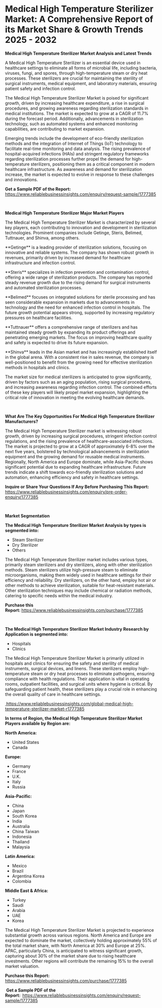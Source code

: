 <p><h1>Medical High Temperature Sterilizer Market: A Comprehensive Report of its Market Share & Growth Trends 2025 - 2032</h1></p><p><strong>Medical High Temperature Sterilizer Market Analysis and Latest Trends</strong></p>
<p><p>A Medical High Temperature Sterilizer is an essential device used in healthcare settings to eliminate all forms of microbial life, including bacteria, viruses, fungi, and spores, through high-temperature steam or dry heat processes. These sterilizers are crucial for maintaining the sterility of surgical instruments, medical equipment, and laboratory materials, ensuring patient safety and infection control.</p><p>The Medical High Temperature Sterilizer Market is poised for significant growth, driven by increasing healthcare expenditure, a rise in surgical procedures, and growing awareness regarding sterilization standards in medical institutions. The market is expected to grow at a CAGR of 11.7% during the forecast period. Additionally, advancements in sterilization technology, such as automated systems and enhanced monitoring capabilities, are contributing to market expansion.</p><p>Emerging trends include the development of eco-friendly sterilization methods and the integration of Internet of Things (IoT) technology to facilitate real-time monitoring and data analysis. The rising prevalence of hospital-acquired infections (HAIs) and stringent regulatory frameworks regarding sterilization processes further propel the demand for high-temperature sterilizers, positioning them as a critical component in modern healthcare infrastructure. As awareness and demand for sterilization increase, the market is expected to evolve in response to these challenges and innovations.</p></p>
<p><strong>Get a Sample PDF of the Report:&nbsp;</strong> <a href="https://www.reliablebusinessinsights.com/enquiry/request-sample/1777385?utm_campaign=2811&utm_medium=2&utm_source=Github&utm_content=ia&utm_term=14042025&utm_id=medical-high-temperature-sterilizer">https://www.reliablebusinessinsights.com/enquiry/request-sample/1777385</a></p>
<p>&nbsp;</p>
<p><strong>Medical High Temperature Sterilizer Major Market Players</strong></p>
<p><p>The Medical High Temperature Sterilizer Market is characterized by several key players, each contributing to innovation and development in sterilization technologies. Prominent companies include Getinge, Steris, Belimed, Tuttnauer, and Shinva, among others.</p><p>**Getinge** is a leading provider of sterilization solutions, focusing on innovative and reliable systems. The company has shown robust growth in revenues, primarily driven by increased demand for healthcare infrastructure and infection control.</p><p>**Steris** specializes in infection prevention and contamination control, offering a wide range of sterilization products. The company has reported steady revenue growth due to the rising demand for surgical instruments and automated sterilization processes.</p><p>**Belimed** focuses on integrated solutions for sterile processing and has seen considerable expansion in markets due to advancements in technology and the need for enhanced infection control in hospitals. The future growth potential appears strong, supported by increasing regulatory pressures on healthcare facilities.</p><p>**Tuttnauer** offers a comprehensive range of sterilizers and has maintained steady growth by expanding its product offerings and penetrating emerging markets. The focus on improving healthcare quality and safety is expected to drive its future expansion.</p><p>**Shinva** leads in the Asian market and has increasingly established itself in the global arena. With a consistent rise in sales revenue, the company is well-positioned to benefit from the growing need for effective sterilization methods in hospitals and clinics.</p><p>The market size for medical sterilizers is anticipated to grow significantly, driven by factors such as an aging population, rising surgical procedures, and increasing awareness regarding infection control. The combined efforts of these key players will likely propel market expansion, highlighting the critical role of innovation in meeting the evolving healthcare demands.</p></p>
<p>&nbsp;</p>
<p><strong>What Are The Key Opportunities For Medical High Temperature Sterilizer Manufacturers?</strong></p>
<p><p>The Medical High Temperature Sterilizer market is witnessing robust growth, driven by increasing surgical procedures, stringent infection control regulations, and the rising prevalence of healthcare-associated infections. The market is projected to grow at a CAGR of approximately 6-8% over the next five years, bolstered by technological advancements in sterilization equipment and the growing demand for reusable medical instruments. Regionally, North America and Europe dominate, while Asia-Pacific shows significant potential due to expanding healthcare infrastructure. Future trends indicate a shift towards eco-friendly sterilization solutions and automation, enhancing efficiency and safety in healthcare settings.</p></p>
<p><strong>Inquire or Share Your Questions If Any Before Purchasing This Report:</strong> <a href="https://www.reliablebusinessinsights.com/enquiry/pre-order-enquiry/1777385?utm_campaign=2811&utm_medium=2&utm_source=Github&utm_content=ia&utm_term=14042025&utm_id=medical-high-temperature-sterilizer">https://www.reliablebusinessinsights.com/enquiry/pre-order-enquiry/1777385</a></p>
<p>&nbsp;</p>
<p><strong>Market Segmentation</strong></p>
<p><strong>The Medical High Temperature Sterilizer Market Analysis by types is segmented into:</strong></p>
<p><ul><li>Steam Sterilizer</li><li>Dry Sterilizer</li><li>Others</li></ul></p>
<p><p>The Medical High Temperature Sterilizer market includes various types, primarily steam sterilizers and dry sterilizers, along with other sterilization methods. Steam sterilizers utilize high-pressure steam to eliminate microorganisms, making them widely used in healthcare settings for their efficiency and reliability. Dry sterilizers, on the other hand, employ hot air or other methods to achieve sterilization, suitable for heat-resistant materials. Other sterilization techniques may include chemical or radiation methods, catering to specific needs within the medical industry.</p></p>
<p><strong>Purchase this Report:&nbsp;</strong><a href="https://www.reliablebusinessinsights.com/purchase/1777385?utm_campaign=2811&utm_medium=2&utm_source=Github&utm_content=ia&utm_term=14042025&utm_id=medical-high-temperature-sterilizer">https://www.reliablebusinessinsights.com/purchase/1777385</a></p>
<p>&nbsp;</p>
<p><strong>The Medical High Temperature Sterilizer Market Industry Research by Application is segmented into:</strong></p>
<p><ul><li>Hospitals</li><li>Clinics</li></ul></p>
<p><p>The Medical High Temperature Sterilizer Market is primarily utilized in hospitals and clinics for ensuring the safety and sterility of medical instruments, surgical devices, and linens. These sterilizers employ high-temperature steam or dry heat processes to eliminate pathogens, ensuring compliance with health regulations. Their application is vital in operating rooms, outpatient facilities, and surgical units where hygiene is critical. By safeguarding patient health, these sterilizers play a crucial role in enhancing the overall quality of care in healthcare settings.</p></p>
<p><a href="https://www.reliablebusinessinsights.com/global-medical-high-temperature-sterilizer-market-r1777385?utm_campaign=2811&utm_medium=2&utm_source=Github&utm_content=ia&utm_term=14042025&utm_id=medical-high-temperature-sterilizer">&nbsp;https://www.reliablebusinessinsights.com/global-medical-high-temperature-sterilizer-market-r1777385</a></p>
<p><strong>In terms of Region, the Medical High Temperature Sterilizer Market Players available by Region are:</strong></p>
<p>
    <p> <strong> North America: </strong>
        <ul>
            <li>United States</li>
            <li>Canada</li>
        </ul>
        </p> 
    <p> <strong> Europe: </strong>
        <ul>
            <li>Germany</li>
            <li>France</li>
            <li>U.K.</li>
            <li>Italy</li>
            <li>Russia</li>
        </ul>
        </p> 
    <p> <strong> Asia-Pacific: </strong>
        <ul>
            <li>China</li>
            <li>Japan</li>
            <li>South Korea</li>
            <li>India</li>
            <li>Australia</li>
            <li>China Taiwan</li>
            <li>Indonesia</li>
            <li>Thailand</li>
            <li>Malaysia</li>
        </ul>
        </p> 
    <p> <strong> Latin America: </strong>
        <ul>
            <li>Mexico</li>
            <li>Brazil</li>
            <li>Argentina Korea</li>
            <li>Colombia</li>
        </ul>
        </p> 
    <p> <strong> Middle East & Africa: </strong>
        <ul>
            <li>Turkey</li>
            <li>Saudi</li>
            <li>Arabia</li>
            <li>UAE</li>
            <li>Korea</li>
        </ul>
    </p>
    </p>
<p><p>The Medical High Temperature Sterilizer Market is projected to experience substantial growth across various regions. North America and Europe are expected to dominate the market, collectively holding approximately 55% of the total market share, with North America at 30% and Europe at 25%. APAC, particularly China, is anticipated to witness significant growth, capturing about 30% of the market share due to rising healthcare investments. Other regions will contribute the remaining 15% to the overall market valuation.</p></p>
<p><strong>Purchase this Report: </strong><a href="https://www.reliablebusinessinsights.com/purchase/1777385?utm_campaign=2811&utm_medium=2&utm_source=Github&utm_content=ia&utm_term=14042025&utm_id=medical-high-temperature-sterilizer">https://www.reliablebusinessinsights.com/purchase/1777385</a></p>
<p>&nbsp;<strong>Get a Sample PDF of the Report:&nbsp;&nbsp;</strong><a href="https://www.reliablebusinessinsights.com/enquiry/request-sample/1777385?utm_campaign=2811&utm_medium=2&utm_source=Github&utm_content=ia&utm_term=14042025&utm_id=medical-high-temperature-sterilizer">https://www.reliablebusinessinsights.com/enquiry/request-sample/1777385</a></p>
<p><strong></strong></p>
<p><p></p><p></p><p></p></p>